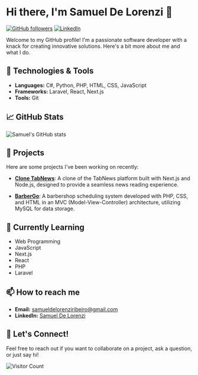 # Hi there, I'm Samuel De Lorenzi 👋

[![GitHub followers](https://img.shields.io/github/followers/samueldelorenzi?style=social)](https://github.com/samueldelorenzi?tab=followers)
[![LinkedIn](https://img.shields.io/badge/LinkedIn-Connect-blue)](https://www.linkedin.com/in/samueldelorenzi/)

Welcome to my GitHub profile! I'm a passionate software developer with a knack for creating innovative solutions. Here's a bit more about me and what I do.

## 🔧 Technologies & Tools
- **Languages:** C#, Python, PHP, HTML, CSS, JavaScript
- **Frameworks:** Laravel, React, Next.js
- **Tools:** Git

## 📈 GitHub Stats
![Samuel's GitHub stats](https://github-readme-stats.vercel.app/api?username=samueldelorenzi&show_icons=true&theme=dracula)

## 💼 Projects
Here are some projects I've been working on recently:

- [**Clone TabNews**](https://github.com/samueldelorenzi/clone-tabnews):
  A clone of the TabNews platform built with Next.js and Node.js, designed to provide a seamless news reading experience.

- [**BarberGo**](https://github.com/samueldelorenzi/barbergo):
  A barbershop scheduling system developed with PHP, CSS, and HTML in an MVC (Model-View-Controller) architecture, utilizing MySQL for data storage.

## 🌱 Currently Learning
- Web Programming
- JavaScript
- Next.js
- React
- PHP
- Laravel

## 📫 How to reach me
- **Email:** samueldelorenziribeiro@gmail.com
- **LinkedIn:** [Samuel De Lorenzi](https://www.linkedin.com/in/samueldelorenzi/)

## 💬 Let's Connect!
Feel free to reach out if you want to collaborate on a project, ask a question, or just say hi!

![Visitor Count](https://profile-counter.glitch.me/samueldelorenzi/count.svg)

